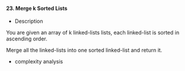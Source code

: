 #### 23. Merge k Sorted Lists
* Description

You are given an array of k linked-lists lists, each linked-list is sorted in ascending order.

Merge all the linked-lists into one sorted linked-list and return it.

* complexity analysis
